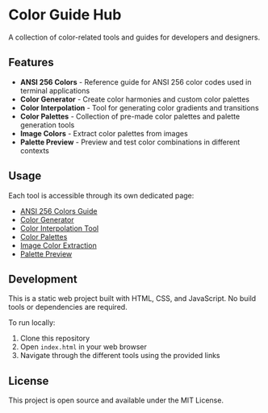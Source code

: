 # Color Guide Hub

A collection of color-related tools and guides for developers and designers.

## Features

* **ANSI 256 Colors** - Reference guide for ANSI 256 color codes used in terminal applications
* **Color Generator** - Create color harmonies and custom color palettes
* **Color Interpolation** - Tool for generating color gradients and transitions
* **Color Palettes** - Collection of pre-made color palettes and palette generation tools
* **Image Colors** - Extract color palettes from images
* **Palette Preview** - Preview and test color combinations in different contexts

## Usage

Each tool is accessible through its own dedicated page:

* [ANSI 256 Colors Guide](ansi-256.html)
* [Color Generator](color-generator.html)
* [Color Interpolation Tool](color-interpolation.html)
* [Color Palettes](color-palettes.html)
* [Image Color Extraction](image-colors.html)
* [Palette Preview](palette-preview.html)

## Development

This is a static web project built with HTML, CSS, and JavaScript. No build tools or dependencies are required.

To run locally:
1. Clone this repository
2. Open `index.html` in your web browser
3. Navigate through the different tools using the provided links

## License

This project is open source and available under the MIT License.
